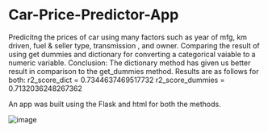 # Car-Price-Predictor-App

Predicitng the prices of car using many factors such as year of mfg, km driven, fuel & seller type, transmission , and owner. Comparing the result of using get dummies and dictionary for converting a categorical vaiable to a numeric variable.
Conclusion: The dictionary method has given us better result in comparison to the get_dummies method.
Results are as follows for both:
r2_score_dict = 0.7344637469517732
r2_score_dummies = 0.7132036248267362

An app was built using the Flask and html for both the methods.

![image](https://user-images.githubusercontent.com/50734928/178398059-344366cc-5ff3-4ce4-8fb5-04369bbfd974.png)
